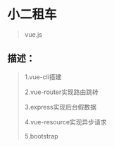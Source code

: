 # 小二租车

> vue.js

## 描述：

>1.vue-cli搭建
>
>2.vue-router实现路由跳转
>
>3.express实现后台假数据
>
>4.vue-resource实现异步请求
>
>5.bootstrap


